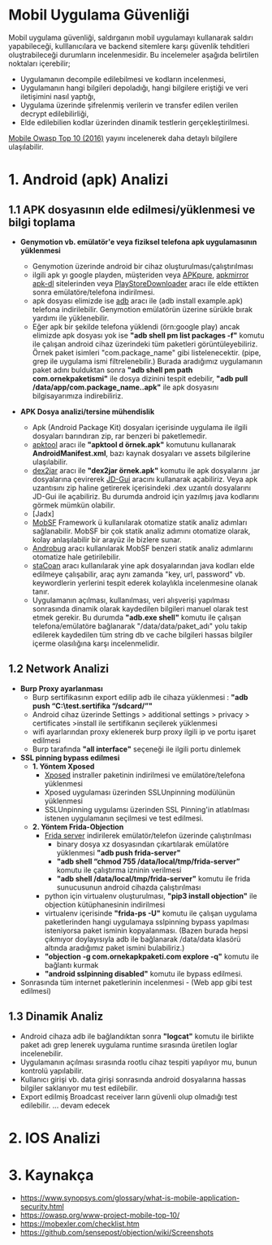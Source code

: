 # Mobil Uygulama Güvenliği
Mobil uygulama güvenliği, saldırganın mobil uygulamayı kullanarak saldırı yapabileceği, kulllanıcılara ve backend sitemlere karşı güvenlik tehditleri oluştrabileceği durumların incelenmesidir. Bu incelemeler aşağıda belirtilen noktaları içerebilir;
- Uygulamanın decompile edilebilmesi ve kodların incelenmesi,
- Uygulamanın hangi bilgileri depoladığı, hangi bilgilere eriştiği ve veri iletişimini nasıl yaptığı,
- Uygulama üzerinde şifrelenmiş verilerin  ve transfer edilen verilen decrypt edilebilirliği,
- Elde edilebilien kodlar üzerinden dinamik testlerin gerçekleştirilmesi.

[Mobile Owasp Top 10 (2016)](https://owasp.org/www-project-mobile-top-10/) yayını incelenerek daha detaylı bilgilere ulaşılabilir.

# 1. Android (apk) Analizi

## 1.1 APK dosyasının elde edilmesi/yüklenmesi ve bilgi toplama
- **Genymotion vb. emülatör'e veya fiziksel telefona apk uygulamasının yüklenmesi**

    - Genymotion üzerinde android bir cihaz oluşturulması/çalıştırılması
    - ilgili apk yı google playden, müşteriden veya [APKpure](https://apkpure.com/), [apkmirror](https://www.apkmirror.com/) [apk-dl](https://apk-dl.com/) sitelerinden veya [PlayStoreDownloader](https://github.com/ClaudiuGeorgiu/PlaystoreDownloader) aracı ile  elde ettikten sonra emülatöre/telefona indirilmesi.
    - apk dosyası elimizde ise [adb](https://www.xda-developers.com/install-adb-windows-macos-linux/) aracı ile (adb install example.apk) telefona indirilebilir. Genymotion emülatörün üzerine sürükle bırak yardımı ile yüklenebilir.
    - Eğer apk bir şekilde telefona yüklendi (örn:google play) ancak elimizde apk dosyası yok ise **"adb shell pm list packages -f"** komutu ile çalışan android cihaz üzerindeki tüm paketleri görüntüleyebiliriz. Örnek paket isimleri "com.package_name" gibi listelenecektir. (pipe, grep ile uygulama ismi filtrelenebilir.) Burada aradığımız uygulamanın paket adını bulduktan sonra **"adb shell pm path com.ornekpaketismi"** ile dosya dizinini tespit edebilir, **"adb pull /data/app/com.package_name..apk"** ile apk dosyasını bilgisayarımıza indirebiliriz.

- **APK Dosya analizi/tersine mühendislik**
    - Apk (Android Package Kit) dosyaları içerisinde uygulama ile ilgili dosyaları barındıran zip, rar benzeri bi paketlemedir.
    - [apktool](https://ibotpeaches.github.io/Apktool/) aracı ile **"apktool d örnek.apk"** komutunu kullanarak **AndroidManifest.xml**, bazı kaynak dosyaları ve assets bilgilerine ulaşılabilir. 
    - [dex2jar](https://github.com/pxb1988/dex2jar/releases/tag/2.0) aracı ile **"dex2jar örnek.apk"** komutu ile apk dosyalarını .jar dosyalarına çevirerek  [JD-Gui](http://java-decompiler.github.io/) aracını kullanarak açabiliriz. Veya apk uzantısını zip haline getirerek içerisindeki .dex uzantılı dosyalarını JD-Gui ile açabiliriz. Bu durumda android için yazılmış java kodlarını görmek mümkün olabilir.
    - [Jadx]
    - [MobSF](https://github.com/MobSF/Mobile-Security-Framework-MobSF) Framework ü kullanılarak otomatize statik analiz adımları sağlanabilir. MobSF bir çok statik analiz adımını otomatize olarak, kolay anlaşılabilir bir arayüz ile bizlere sunar.
    - [Androbug](https://github.com/AndroBugs/AndroBugs_Framework) aracı kullanılarak MobSF benzeri statik analiz adımlarını otomatize hale getirilebilir.
    - [staCoan](https://github.com/AndroBugs/AndroBugs_Framework) aracı kullanılarak yine apk dosyalarından java kodları elde edilmeye çalışabilir, araç aynı zamanda "key, url, password" vb. keywordlerin yerlerini tespit ederek kolaylıkla incelenmesine olanak tanır.
    - Uygulamanın açılması, kullanılması, veri alışverişi yapılması sonrasında dinamik olarak kaydedilen bilgileri manuel olarak test etmek gerekir. Bu durumda **"adb.exe shell"** komutu ile çalışan telefona/emülatöre bağlanarak "/data/data/paket_adı" yolu takip edilerek kaydedilen tüm string db ve cache bilgileri hassas bilgiler içerme olasılığına karşı incelenmelidir.

</hr>

## 1.2 Network Analizi

- **Burp Proxy ayarlanması**
    - Burp sertifikasının export edilip adb ile cihaza yüklenmesi : **"adb push “C:\test.sertifika “/sdcard/”"**
    - Android cihaz üzerinde Settings > additional settings > privacy > certificates >install ile sertifikanın seçilerek yüklenmesi
    - wifi ayarlarından proxy eklenerek burp proxy ilgili ip ve portu işaret edilmesi
    - Burp tarafında **"all interface"** seçeneği ile ilgili portu dinlemek
- **SSL pinning bypass edilmesi**
    - **1. Yöntem Xposed**
        - [Xposed](https://forum.xda-developers.com/t/official-xposed-for-lollipop-marshmallow-nougat-oreo-v90-beta3-2018-01-29.3034811/) instraller paketinin indirilmesi ve emülatöre/telefona yüklenmesi
        - Xposed uygulaması üzerinden SSLUnpinning modülünün yüklenmesi
        - SSLUnpinning uygulamsı üzerinden SSL Pinning'in atlatılması istenen uygulamanın seçilmesi ve test edilmesi.
    - **2. Yöntem Frida-Objection**
        - [Frida server](https://github.com/frida/frida/releases/download/14.2.6/frida-server-14.2.6-android-x86.xz) indirilerek emülatör/telefon üzerinde çalıştırılması
            - binary dosya xz dosyasından çıkartılarak emülatöre yüklenmesi **"adb push frida-server"**
            - **"adb shell “chmod 755 /data/local/tmp/frida-server”** komutu ile çalıştırma izninin verilmesi
            - **"adb shell /data/local/tmp/frida-server"** komutu ile frida sunucusunun android cihazda çalıştırılması
        - python için virtualenv oluşturulması, **"pip3 install objection"** ile objection kütüphanesinin indirilmesi 
        - virtualenv içerisinde **"frida-ps -U"** komutu ile çalışan uygulama paketlerinden hangi uygulamaya sslpinning bypass yapılması isteniyorsa paket isminin kopyalanması. (Bazen burada hepsi çıkmıyor doylayısıyla adb ile bağlanarak /data/data klasörü altında aradığımız paket ismini bulabiliriz.)
        - **"objection -g com.ornekapkpaketi.com explore -q"** komutu ile bağlantı kurmak
        - **"android sslpinning disabled"** komutu ile bypass edilmesi.
- Sonrasında tüm internet paketlerinin incelenmesi - (Web app gibi test edilmesi)

## 1.3 Dinamik Analiz
 
- Android cihaza adb ile bağlandıktan sonra **"logcat"** komutu ile birlikte paket adı grep lenerek uygulama runtime sırasında üretilen loglar incelenebilir.
- Uygulamanın açılması sırasında rootlu cihaz tespiti yapılıyor mu, bunun kontrolü yapılabilir.
- Kullanıcı girişi vb. data girişi sonrasında android dosyalarına hassas bilgiler saklanıyor mu test edilebilir.
- Export edilmiş Broadcast receiver ların güvenli olup olmadığı test edilebilir.
... devam edecek
# 2. IOS Analizi


# 3. Kaynakça
- https://www.synopsys.com/glossary/what-is-mobile-application-security.html
- https://owasp.org/www-project-mobile-top-10/
- https://mobexler.com/checklist.htm
- https://github.com/sensepost/objection/wiki/Screenshots
